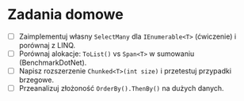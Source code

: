 # Zadania domowe

- [ ] Zaimplementuj własny `SelectMany` dla `IEnumerable<T>` (ćwiczenie) i porównaj z LINQ.
- [ ] Porównaj alokacje: `ToList()` vs `Span<T>` w sumowaniu (BenchmarkDotNet).
- [ ] Napisz rozszerzenie `Chunked<T>(int size)` i przetestuj przypadki brzegowe.
- [ ] Przeanalizuj złożoność `OrderBy().ThenBy()` na dużych danych.
